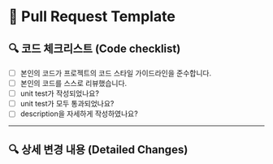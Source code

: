 # 📌 Pull Request Template

## 🔍 코드 체크리스트 (Code checklist)
- [ ] 본인의 코드가 프로젝트의 코드 스타일 가이드라인을 준수합니다.
- [ ] 본인의 코드를 스스로 리뷰했습니다.
- [ ] unit test가 작성되었나요?
- [ ] unit test가 모두 통과되었나요?
- [ ] description을 자세하게 작성하였나요?

---

## 🔍 상세 변경 내용 (Detailed Changes)
